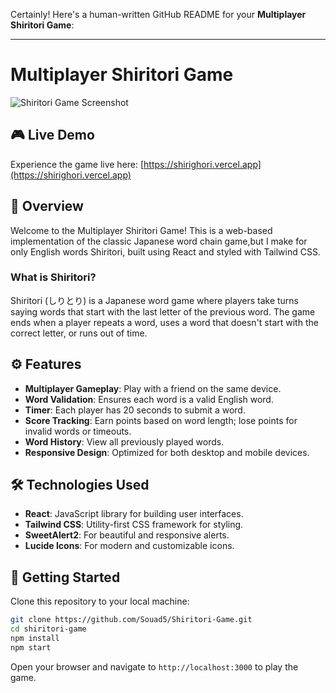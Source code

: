Certainly! Here's a human-written GitHub README for your **Multiplayer Shiritori Game**:

---

# Multiplayer Shiritori Game

![Shiritori Game Screenshot](https://i.postimg.cc/1XQnxj5N/Screenshot-2025-08-30-214225.png)
## 🎮 Live Demo

Experience the game live here: [https://shirighori.vercel.app](https://shirighori.vercel.app)

## 📖 Overview

Welcome to the Multiplayer Shiritori Game! This is a web-based implementation of the classic Japanese word chain game,but I make for only English words Shiritori, built using React and styled with Tailwind CSS.

### What is Shiritori?

Shiritori (しりとり) is a Japanese word game where players take turns saying words that start with the last letter of the previous word. The game ends when a player repeats a word, uses a word that doesn't start with the correct letter, or runs out of time.

## ⚙️ Features

* **Multiplayer Gameplay**: Play with a friend on the same device.
* **Word Validation**: Ensures each word is a valid English word.
* **Timer**: Each player has 20 seconds to submit a word.
* **Score Tracking**: Earn points based on word length; lose points for invalid words or timeouts.
* **Word History**: View all previously played words.
* **Responsive Design**: Optimized for both desktop and mobile devices.

## 🛠️ Technologies Used

* **React**: JavaScript library for building user interfaces.
* **Tailwind CSS**: Utility-first CSS framework for styling.
* **SweetAlert2**: For beautiful and responsive alerts.
* **Lucide Icons**: For modern and customizable icons.

## 🚀 Getting Started

Clone this repository to your local machine:

```bash
git clone https://github.com/Souad5/Shiritori-Game.git
cd shiritori-game
npm install
npm start
```

Open your browser and navigate to `http://localhost:3000` to play the game.


